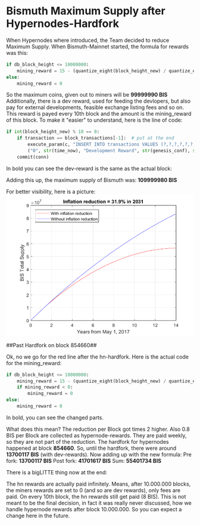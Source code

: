 Bismuth Maximum Supply after Hypernodes-Hardfork
=======

When Hypernodes where introduced, the Team decided to reduce Maximum Supply. When Bismuth-Mainnet started, the formula for rewards was this:
```python
if db_block_height <= 10000000:
    mining_reward = 15 - (quantize_eight(block_height_new) / quantize_eight(1000000))  # one zero less
else:
    mining_reward = 0
```

So the maximum coins, given out to miners will be **99999990 BIS**
Additionally, there is a dev reward, used for feeding the devlopers, but also pay for external developments, feasible exchange listing fees and so on. This reward is payed every 10th block and the amount is the mining_reward of this block.
To make it "easier" to understand, here is the line of code:
```python
if int(block_height_new) % 10 == 0:
    if transaction == block_transactions[-1]:  # put at the end
        execute_param(c, "INSERT INTO transactions VALUES (?,?,?,?,?,?,?,?,?,?,?,?)",
        ("0", str(time_now), "Development Reward", str(genesis_conf), str(**mining_reward**), "0", "0", "0", "0", "0", "0", str(block_height_new)))
    commit(conn)
```
In bold you can see the dev-reward is the same as the actual block:

Adding this up, the maximum supply of Bismuth was:
**109999980 BIS**

For better visibility, here is a picture:
![Oups, where is the plot?](/graphics/BIS_inf_red.png)

##Past Hardfork on block 854660##

Ok, no we go for the red line after the hn-hardfork. Here is the actual code for the mining_reward:
```python
if db_block_height <= 10000000:
    mining_reward = 15 - (quantize_eight(block_height_new) / quantize_eight(1000000 **/ 2)) - Decimal("0.8")**
    if mining_reward < 0:
        mining_reward = 0
else:
    mining_reward = 0
```

In bold, you can see the changed parts. 

What does this mean?
The reduction per Block got times 2 higher. Also 0.8 BIS per Block are collected as hypernode-rewards. They are paid weekly, so they are not part of the reduction.
The hardfork for hypernodes happened at block **854660**. So, until the hardfork, there were around **13700117 BIS** (with dev-rewards).
Now adding up with the new formula:
Pre fork: **13700117 BIS**
Post fork: **41701617 BIS**
Sum: **55401734 BIS**

There is a bigLITTE thing now at the end:

The hn rewards are actually paid infinitely. Means, after 10.000.000 blocks, the miners rewards are set to 0 (and so are dev rewards), only fees are paid. On every 10th block, the hn rewards still get paid (8 BIS). This is not meant to be the final decision, in fact it was really never discussed, how we handle hypernode rewards after block 10.000.000. So you can expect a change here in the future.